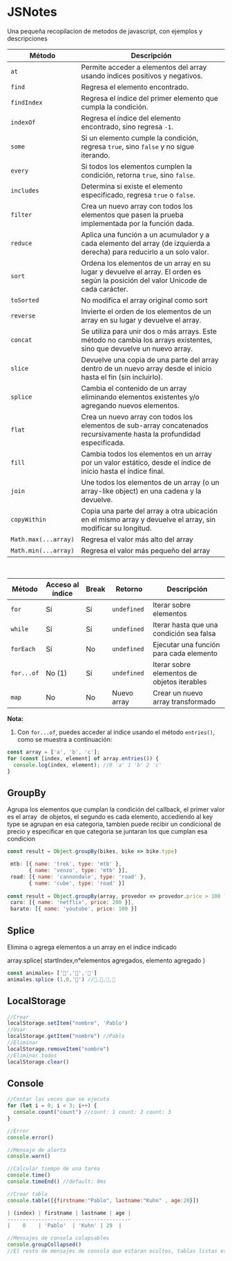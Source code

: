 # JSNotes

Una pequeña recopilacion de metodos de javascript, con ejemplos y descripciones

| **Método** | **Descripción** |
| --- | --- |
| `at` | Permite acceder a elementos del array usando índices positivos y negativos. |
| `find` | Regresa el elemento encontrado. |
| `findIndex` | Regresa el índice del primer elemento que cumpla la condición. |
| `indexOf` | Regresa el índice del elemento encontrado, sino regresa `-1`. |
| `some` | Si un elemento cumple la condición, regresa `true`, sino `false` y no sigue iterando. |
| `every` | Si todos los elementos cumplen la condición, retorna `true`, sino `false`. |
| `includes` | Determina si existe el elemento especificado, regresa `true` o `false`. |
| `filter` | Crea un nuevo array con todos los elementos que pasen la prueba implementada por la función dada. |
| `reduce` | Aplica una función a un acumulador y a cada elemento del array (de izquierda a derecha) para reducirlo a un solo valor. |
| `sort` | Ordena los elementos de un array en su lugar y devuelve el array. El orden es según la posición del valor Unicode de cada carácter. |
| `toSorted` | No modifica el array original como sort |
| `reverse` | Invierte el orden de los elementos de un array en su lugar y devuelve el array. |
| `concat` | Se utiliza para unir dos o más arrays. Este método no cambia los arrays existentes, sino que devuelve un nuevo array. |
| `slice` | Devuelve una copia de una parte del array dentro de un nuevo array desde el inicio hasta el fin (sin incluirlo). |
| `splice` | Cambia el contenido de un array eliminando elementos existentes y/o agregando nuevos elementos. |
| `flat` | Crea un nuevo array con todos los elementos de sub-array concatenados recursivamente hasta la profundidad especificada. |
| `fill` | Cambia todos los elementos en un array por un valor estático, desde el índice de inicio hasta el índice final. |
| `join` | Une todos los elementos de un array (o un array-like object) en una cadena y la devuelve. |
| `copyWithin` | Copia una parte del array a otra ubicación en el mismo array y devuelve el array, sin modificar su longitud. |
| `Math.max(...array)` | Regresa el valor más alto del array |
| `Math.min(...array)` | Regresa el valor más pequeño del array |

&nbsp;

| Método | Acceso al índice | Break | Retorno | Descripción |
| --- | --- | --- | --- | --- |
| `for` | Sí  | Sí  | `undefined` | Iterar sobre elementos |
| `while` | Sí  | Sí  | `undefined` | Iterar hasta que una condición sea falsa |
| `forEach` | Sí  | No  | `undefined` | Ejecutar una función para cada elemento |
| `for...of` | No (1) | Sí  | `undefined` | Iterar sobre elementos de objetos iterables |
| `map` | No  | No  | Nuevo array | Crear un nuevo array transformado |

**Nota:**

1.  Con `for...of`, puedes acceder al índice usando el método `entries()`, como se muestra a continuación:

```javascript
const array = ['a', 'b', 'c'];
for (const [index, element] of array.entries()) {
  console.log(index, element); //0 'a' 1 'b' 2 'c'
}
```

## GroupBy

Agrupa los elementos que cumplan la condición del callback, el primer valor es el array  de objetos, el segundo es cada elemento, accediendo al key type se agrupan en esa categoria, tambien puede recibir un condicional de precio y especificar en que categoria se juntaran los que cumplan esa condicion

```javascript
const result = Object.groupBy(bikes, bike => bike.type)

 mtb: [{ name: 'trek', type: 'mtb' },
       { name: 'venzo', type: 'mtb' }],
 road: [{ name: 'cannondale', type: 'road' },
       { name: 'cube', type: 'road' }]
  
const result = Object.groupBy(array, provedor => provedor.price > 100 ? 'caro' : 'barato')
 caro: [{ name: 'netflix', price: 200 }],
 barato: [{ name: 'youtube', price: 100 }]
```

## Splice

Elimina o agrega elementos a un array en el indice indicado

array.splice( startIndex,n°elementos agregados, elemento agregado )

```javascript
const animales= ['🐢','🐸','🐷']
animales.splice (1,0,'🦊') //🐢,🦊,🐸,🐷
```

## LocalStorage

```javascript
//Crear
localStorage.setItem("nombre", 'Pablo')
//Usar
localStorage.getItem("nombre") //Pablo
//Eliminar
localStorage.removeItem("nombre")
//Eliminar todos
localStorage.clear()
```

## Console

```javascript
//Contar las veces que se ejecuta
for (let i = 0; i < 3; i++) {
  console.count("count") //count: 1 count: 2 count: 3
}

//Error
console.error()

//Mensaje de alerta
console.warn()

//Calcular tiempo de una tarea
console.time()
console.timeEnd() //default: 0ms

//Crear tabla
console.table([{firstname:"Pablo", lastname:"Kuhn" , age:20}])

| (index) | firstname | lastname | age |
----------------------------------------
|    0    | 'Pablo'  | 'Kuhn' | 29  |

//Mensajes de consola colapsables
console.groupCollapsed()
//El resto de mensajes de consola que estaran ocultos, tablas listas etc
```


